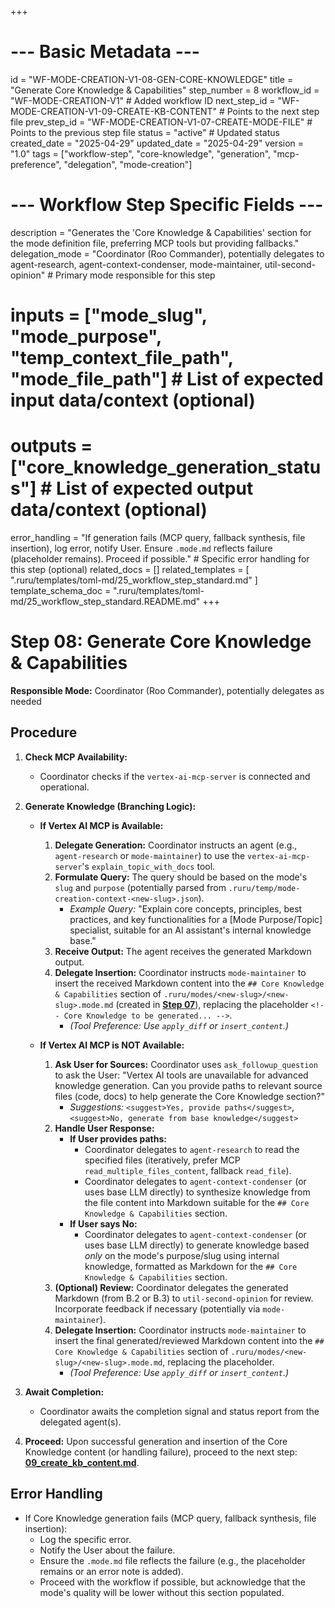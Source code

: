 +++
# --- Basic Metadata ---
id = "WF-MODE-CREATION-V1-08-GEN-CORE-KNOWLEDGE"
title = "Generate Core Knowledge & Capabilities"
step_number = 8
workflow_id = "WF-MODE-CREATION-V1" # Added workflow ID
next_step_id = "WF-MODE-CREATION-V1-09-CREATE-KB-CONTENT" # Points to the next step file
prev_step_id = "WF-MODE-CREATION-V1-07-CREATE-MODE-FILE" # Points to the previous step file
status = "active" # Updated status
created_date = "2025-04-29"
updated_date = "2025-04-29"
version = "1.0"
tags = ["workflow-step", "core-knowledge", "generation", "mcp-preference", "delegation", "mode-creation"]

# --- Workflow Step Specific Fields ---
description = "Generates the 'Core Knowledge & Capabilities' section for the mode definition file, preferring MCP tools but providing fallbacks."
delegation_mode = "Coordinator (Roo Commander), potentially delegates to agent-research, agent-context-condenser, mode-maintainer, util-second-opinion" # Primary mode responsible for this step
# inputs = ["mode_slug", "mode_purpose", "temp_context_file_path", "mode_file_path"] # List of expected input data/context (optional)
# outputs = ["core_knowledge_generation_status"] # List of expected output data/context (optional)
error_handling = "If generation fails (MCP query, fallback synthesis, file insertion), log error, notify User. Ensure `.mode.md` reflects failure (placeholder remains). Proceed if possible." # Specific error handling for this step (optional)
related_docs = []
related_templates = [
    ".ruru/templates/toml-md/25_workflow_step_standard.md"
]
template_schema_doc = ".ruru/templates/toml-md/25_workflow_step_standard.README.md"
+++

# Step 08: Generate Core Knowledge & Capabilities

**Responsible Mode:** Coordinator (Roo Commander), potentially delegates as needed

## Procedure

1.  **Check MCP Availability:**
    *   Coordinator checks if the `vertex-ai-mcp-server` is connected and operational.

2.  **Generate Knowledge (Branching Logic):**

    *   **If Vertex AI MCP is Available:**
        1.  **Delegate Generation:** Coordinator instructs an agent (e.g., `agent-research` or `mode-maintainer`) to use the `vertex-ai-mcp-server`'s `explain_topic_with_docs` tool.
        2.  **Formulate Query:** The query should be based on the mode's `slug` and `purpose` (potentially parsed from `.ruru/temp/mode-creation-context-<new-slug>.json`).
            *   *Example Query:* "Explain core concepts, principles, best practices, and key functionalities for a [Mode Purpose/Topic] specialist, suitable for an AI assistant's internal knowledge base."
        3.  **Receive Output:** The agent receives the generated Markdown output.
        4.  **Delegate Insertion:** Coordinator instructs `mode-maintainer` to insert the received Markdown content into the `## Core Knowledge & Capabilities` section of `.ruru/modes/<new-slug>/<new-slug>.mode.md` (created in **[Step 07](./07_create_mode_file.md)**), replacing the placeholder `<!-- Core Knowledge to be generated... -->`.
            *   *(Tool Preference: Use `apply_diff` or `insert_content`.)*

    *   **If Vertex AI MCP is NOT Available:**
        1.  **Ask User for Sources:** Coordinator uses `ask_followup_question` to ask the User: "Vertex AI tools are unavailable for advanced knowledge generation. Can you provide paths to relevant source files (code, docs) to help generate the Core Knowledge section?"
            *   *Suggestions:* `<suggest>Yes, provide paths</suggest>`, `<suggest>No, generate from base knowledge</suggest>`
        2.  **Handle User Response:**
            *   **If User provides paths:**
                *   Coordinator delegates to `agent-research` to read the specified files (iteratively, prefer MCP `read_multiple_files_content`, fallback `read_file`).
                *   Coordinator delegates to `agent-context-condenser` (or uses base LLM directly) to synthesize knowledge from the file content into Markdown suitable for the `## Core Knowledge & Capabilities` section.
            *   **If User says No:**
                *   Coordinator delegates to `agent-context-condenser` (or uses base LLM directly) to generate knowledge based *only* on the mode's purpose/slug using internal knowledge, formatted as Markdown for the `## Core Knowledge & Capabilities` section.
        3.  **(Optional) Review:** Coordinator delegates the generated Markdown (from B.2 or B.3) to `util-second-opinion` for review. Incorporate feedback if necessary (potentially via `mode-maintainer`).
        4.  **Delegate Insertion:** Coordinator instructs `mode-maintainer` to insert the final generated/reviewed Markdown content into the `## Core Knowledge & Capabilities` section of `.ruru/modes/<new-slug>/<new-slug>.mode.md`, replacing the placeholder.
            *   *(Tool Preference: Use `apply_diff` or `insert_content`.)*

3.  **Await Completion:**
    *   Coordinator awaits the completion signal and status report from the delegated agent(s).

4.  **Proceed:** Upon successful generation and insertion of the Core Knowledge content (or handling failure), proceed to the next step: **[09_create_kb_content.md](./09_create_kb_content.md)**.

## Error Handling
*   If Core Knowledge generation fails (MCP query, fallback synthesis, file insertion):
    *   Log the specific error.
    *   Notify the User about the failure.
    *   Ensure the `.mode.md` file reflects the failure (e.g., the placeholder remains or an error note is added).
    *   Proceed with the workflow if possible, but acknowledge that the mode's quality will be lower without this section populated.